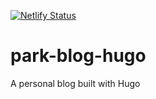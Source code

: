 [![Netlify Status](https://api.netlify.com/api/v1/badges/509e708b-909e-49d7-a6cf-eeed6fe0d935/deploy-status)](https://app.netlify.com/sites/park-blog/deploys)

# park-blog-hugo
A personal blog built with Hugo
